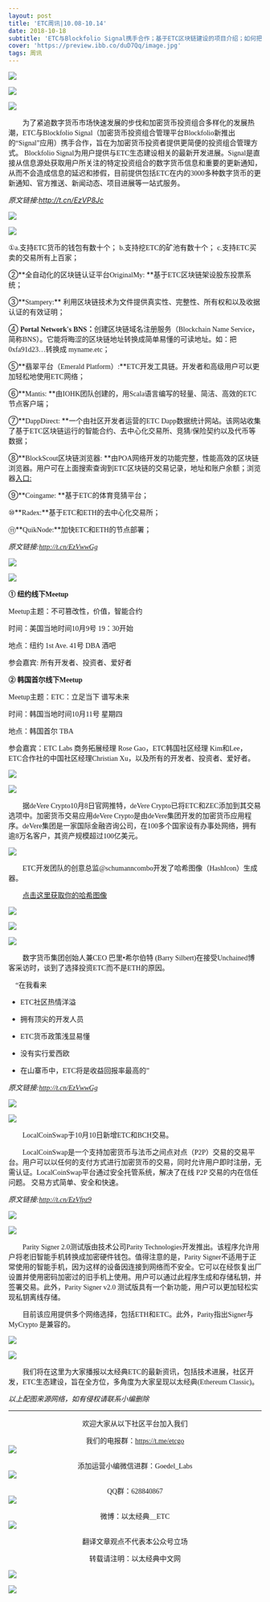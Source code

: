 ```yaml
---
layout: post
title: 'ETC周讯|10.08-10.14'
date: 2018-10-18
subtitle: 'ETC与Blockfolio Signal携手合作；基于ETC区块链建设的项目介绍；如何把旧手机变成硬件钱包。'
cover: 'https://preview.ibb.co/duD7Qq/image.jpg'
tags: 周讯
---
```


![](https://image.ibb.co/h9VWJA/image.jpg)


![](https://image.ibb.co/hYYM1V/1.png)

![](https://image.ibb.co/htRPMV/1.jpg)

&emsp;&emsp;<font face="微软雅黑">为了紧追数字货币市场快速发展的步伐和加密货币投资组合多样化的发展热潮，ETC与Blockfolio Signal（加密货币投资组合管理平台Blockfolio新推出的“Signal”应用）携手合作，旨在为加密货币投资者提供更简便的投资组合管理方式。 Blockfolio Signal为用户提供与ETC生态建设相关的最新开发进展。Signal是直接从信息源处获取用户所关注的特定投资组合的数字货币信息和重要的更新通知，从而不会造成信息的延迟和掺假，目前提供包括ETC在内的3000多种数字货币的更新通知、官方推送、新闻动态、项目进展等一站式服务。</font>

*原文链接:http://t.cn/EzVP8Jc*


![](https://image.ibb.co/dmfC8A/2.png)

![](https://image.ibb.co/dHc9oA/2.jpg)

<font face="微软雅黑">①a.支持ETC货币的钱包有数十个；</font>
<font face="微软雅黑">b.支持挖ETC的矿池有数十个；</font>
<font face="微软雅黑">c.支持ETC买卖的交易所有上百家；</font>

②**<font face="微软雅黑">全自动化的区块链认证平台OriginalMy: </font>**<font face="微软雅黑">基于ETC区块链架设股东投票系统；</font>

③**<font face="微软雅黑">Stampery:</font>** <font face="微软雅黑">利用区块链技术为文件提供真实性、完整性、所有权和以及收据认证的有效证明；</font>

④ **<font face="微软雅黑">Portal Network's BNS：</font>**<font face="微软雅黑">创建区块链域名注册服务（Blockchain Name Service，简称BNS）。它能将晦涩的区块链地址转换成简单易懂的可读地址。如：把0xfa91d23…转换成 myname.etc；</font>


⑤**<font face="微软雅黑">翡翠平台（Emerald Platform）:</font>**<font face="微软雅黑">ETC开发工具链。开发者和高级用户可以更加轻松地使用ETC网络；</font>


⑥**<font face="微软雅黑">Mantis: </font>**<font face="微软雅黑">由IOHK团队创建的，用Scala语言编写的轻量、简洁、高效的ETC节点客户端；</font>


⑦**<font face="微软雅黑">DappDirect: </font>**<font face="微软雅黑">一个由社区开发者运营的ETC Dapp数据统计网站。该网站收集了基于ETC区块链运行的智能合约、去中心化交易所、竞猜/保险契约以及代币等数据；</font>


⑧**<font face="微软雅黑">BlockScout区块链浏览器: </font>**<font face="微软雅黑">由POA网络开发的功能完整，性能高效的区块链浏览器。用户可在上面搜索查询到ETC区块链的交易记录，地址和账户余额；浏览器</font>[入口:](http://blockscout.com/etc/mainnet/)


⑨**<font face="微软雅黑">Coingame: </font>**<font face="微软雅黑">基于ETC的体育竞猜平台；</font>


⑩**<font face="微软雅黑">Radex:</font>**<font face="微软雅黑">基于ETC和ETH的去中心化交易所；</font>


⑪**<font face="微软雅黑">QuikNode:</font>**<font face="微软雅黑">加快ETC和ETH的节点部署；</font>

*<font face="微软雅黑">原文链接:http://t.cn/EzVwwGg</font>*

![](https://preview.ibb.co/gWQhaq/3.png)

![](https://image.ibb.co/fNT4MV/3.png)


**<font face="微软雅黑">① 纽约线下Meetup</font>**

<font face="微软雅黑">Meetup主题：不可篡改性，价值，智能合约</font><br>

<font face="微软雅黑">时间：美国当地时间10月9号 19：30开始</font><br>

<font face="微软雅黑">地点：纽约 1st Ave. 41号 DBA 酒吧</font><br>

<font face="微软雅黑">参会嘉宾: 所有开发者、投资者、爱好者</font><br>

[](https://preview.ibb.co/j2mxaq/4.png)

**<font face="微软雅黑">② 韩国首尔线下Meetup</font>**

<font face="微软雅黑">Meetup主题：ETC：立足当下 谱写未来</font><br>

<font face="微软雅黑">时间：韩国当地时间10月11号 星期四</font><br>

<font face="微软雅黑">地点：韩国首尔 TBA</font><br>

<font face="微软雅黑">参会嘉宾：ETC Labs 商务拓展经理 Rose Gao，ETC韩国社区经理 Kim和Lee， ETC合作社的中国社区经理Christian Xu，以及所有的开发者、投资者、爱好者。</font><br>

![](https://image.ibb.co/mcUavq/4.png)

![](https://preview.ibb.co/m4S3Fq/5.png)

&emsp;&emsp;<font face="微软雅黑">据deVere Crypto10月8日官网推特，deVere Crypto已将ETC和ZEC添加到其交易选项中。加密货币交易应用deVere Crypto是由deVere集团开发的加密货币应用程序。deVere集团是一家国际金融咨询公司，在100多个国家设有办事处网络，拥有逾8万名客户，其资产规模超过100亿美元。</font>

![](https://image.ibb.co/j9RATA/5.png)

&emsp;&emsp;<font face="微软雅黑">ETC开发团队的创意总监@schumanncombo开发了哈希图像（HashIcon）生成器。</font>

&emsp;&emsp;[<font face="微软雅黑">点击这里获取你的哈希图像</font>](http://t.cn/EzVqzNL)

![](https://preview.ibb.co/bKZTgV/6.jpg)

![](https://image.ibb.co/gfLtgV/6.png)

![](https://image.ibb.co/jLH3Fq/6.png)

&emsp;&emsp;<font face="微软雅黑">数字货币集团创始人兼CEO 巴里•希尔伯特 (Barry Silbert)在接受Unchained博客采访时，谈到了选择投资ETC而不是ETH的原因。</font>

&emsp;<font face="微软雅黑">“在我看来</font>

- <font face="微软雅黑">ETC社区热情洋溢</font>

- <font face="微软雅黑">拥有顶尖的开发人员</font>

- <font face="微软雅黑">ETC货币政策浅显易懂</font>

- <font face="微软雅黑">没有实行爱西欧</font>

- <font face="微软雅黑">在山寨币中，ETC将是收益回报率最高的”</font>

*<font face="微软雅黑">原文链接:http://t.cn/EzVwwGg</font>*


![](https://image.ibb.co/e9Hvvq/7.png)

![](https://preview.ibb.co/eNk11V/8.jpg)



&emsp;&emsp;<font face="微软雅黑">LocalCoinSwap于10月10日新增ETC和BCH交易。</font>

&emsp;&emsp;<font face="微软雅黑">LocalCoinSwap是一个支持加密货币与法币之间点对点（P2P）交易的交易平台。用户可以以任何的支付方式进行加密货币的交易，同时允许用户即时注册，无需认证。LocalCoinSwap平台通过安全托管系统，解决了在线 P2P 交易的内在信任问题。 交易方式简单、安全和快速。</font>

*<font face="微软雅黑">原文链接:http://t.cn/EzVfpz9</font>*

![](https://image.ibb.co/fCYDgV/8.png)

![](https://image.ibb.co/eqxbkq/9.jpg)

&emsp;&emsp;<font face="微软雅黑">Parity Signer 2.0测试版由技术公司Parity Technologies开发推出。该程序允许用户将老旧智能手机转换成加密硬件钱包。值得注意的是，Parity Signer不适用于正常使用的智能手机，因为这样的设备因连接到网络而不安全。它可以在经恢复出厂设置并使用密码加密过的旧手机上使用。用户可以通过此程序生成和存储私钥，并签署交易。此外，Parity Signer v2.0 测试版具有一个新功能，用户可以更加轻松实现私钥离线存储。</font>

&emsp;&emsp;<font face="微软雅黑">目前该应用提供多个网络选择，包括ETH和ETC。此外，Parity指出Signer与MyCrypto 是兼容的。</font>

![](https://image.ibb.co/d304oA/9.png)

![](https://image.ibb.co/n8LJyA/10.jpg)

&emsp;&emsp;<font face="微软雅黑">我们将在这里为大家播报以太经典ETC的最新资讯，包括技术进展，社区开发，ETC生态建设，旨在全方位，多角度为大家呈现以太经典(Ethereum Classic)。


*<font face="微软雅黑">以上配图来源网络，如有侵权请联系小编删除</font>*



***
<font face="微软雅黑"><center>欢迎大家从以下社区平台加入我们</center></font>


<font face="微软雅黑"><center>我们的电报群：https://t.me/etcgo</center></font>
![](https://image.ibb.co/jcDicU/ETC.jpg)

<font face="微软雅黑"><center>添加运营小编微信进群：Goedel_Labs</center></font>
![](https://image.ibb.co/kxnLP9/YAN.jpg)

<font face="微软雅黑"><center>QQ群：628840867</center></font>
![](https://image.ibb.co/fnbEj9/ETCQQ3.jpg)

<font face="微软雅黑"><center>微博：以太经典＿ETC</center></font>
![](https://image.ibb.co/hi1rWp/ETC.jpg)

<font face="微软雅黑"><center>翻译文章观点不代表本公众号立场</center></font>

<font face="微软雅黑"><center>转载请注明：以太经典中文网</center></font>

![](https://image.ibb.co/mGe2Qq/image.jpg)

[![](https://image.ibb.co/miAkrp/01.jpg)](http://goedel.ai)
